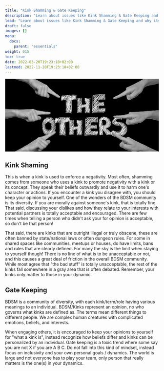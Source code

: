 ```yaml
---
title: "Kink Shamming & Gate Keeping"
description: "Learn about issues like Kink Shamming & Gate Keeping and why its bad for the community."
lead: "Learn about issues like Kink Shamming & Gate Keeping and why its bad for the community."
draft: false
images: []
menu:
  docs:
    parent: "essentials"
weight: 015
toc: true
date: 2022-03-20T19:23:18+02:00
lastmod: 2022-11-20T19:23:18+02:00
---
```


![Image](anders-3361950_960_720.jpg)

## Kink Shaming

This is when a kink is used to enforce a negativity. Most often, shamming comes from someone who uses a kink to promote negativity with a kink or its concept. They speak their beliefs outwardly and use it to harm one's character or actions. If you encounter a kink you disagree with, you should keep your opinion to yourself. One of the wonders of the BDSM community is its diversity. If you are morally against someone's kink, that is totally fine. That said, discussing your dislikes and how they relate to your interests with potential partners is totally acceptable and encouraged. There are few times when telling a person who didn't ask your for opinion is acceptable, so don't be that person!

That said, there are kinks that are outright illegal or truly obscene, these are often banned by state/national laws or often dungeon rules. For some in shared spaces like communities, meetups or houses, do have limits, bans and rules that are clearly defined. For many the sky is the limit when staying to yourself though! There is no line of what is to be unacceptable or not, and this causes a great deal of friction in the overall BDSM community. While most agree that "the bad stuff" is totally unacceptable, the rest of the kinks fall somewhere in a gray area that is often debated. Remember, your kinks only matter to those in your dynamic.

## Gate Keeping

BDSM is a community of diversity, with each kink/term/role having various meanings to an individual. BDSM/Kinks represent an opinion, no who governs what kinks are defined as. The terms mean different things to different people. We are complex human creatures with complicated emotions, beliefs, and interests.

When engaging others, it is encouraged to keep your opinions to yourself for "what a kink is", instead recognize how beliefs differ and kinks can be personalized by an individual. Gate keeping is a toxic trend where some say you are not X if you are A B C. Do not fall into this kind of mindset, instead focus on inclusivity and your own personal goals / dynamics. The world is large and not everyone has to play your team, only person that really matters is the one(s) in your dynamics.

